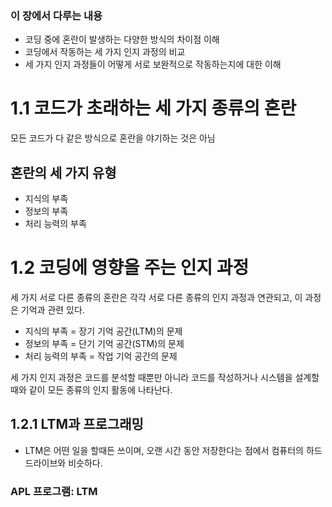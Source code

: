 ### 이 장에서 다루는 내용
- 코딩 중에 혼란이 발생하는 다양한 방식의 차이점 이해
- 코딩에서 작동하는 세 가지 인지 과정의 비교
- 세 가지 인지 과정들이 어떻게 서로 보완적으로 작동하는지에 대한 이해

# 1.1 코드가 초래하는 세 가지 종류의 혼란
모든 코드가 다 같은 방식으로 혼란을 야기하는 것은 아님

## 혼란의 세 가지 유형
- 지식의 부족
- 정보의 부족
- 처리 능력의 부족

# 1.2 코딩에 영향을 주는 인지 과정
세 가지 서로 다른 종류의 혼란은 각각 서로 다른 종류의 인지 과정과 연관되고, 이 과정은 기억과 관련 있다.

- 지식의 부족 = 장기 기억 공간(LTM)의 문제
- 정보의 부족 = 단기 기억 공간(STM)의 문제
- 처리 능력의 부족 = 작업 기억 공간의 문제

세 가지 인지 과정은 코드를 분석할 때뿐만 아니라 코드를 작성하거나 시스템을 설계할 때와 같이 모든 종류의 인지 활동에 나타난다.

## 1.2.1 LTM과 프로그래밍
- LTM은 어떤 일을 할때든 쓰이며, 오랜 시간 동안 저장한다는 점에서 컴퓨터의 하드 드라이브와 비슷하다.

### APL 프로그램: LTM
